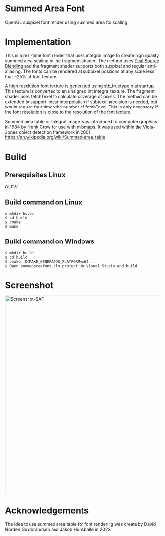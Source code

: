 # Summed Area Font
OpenGL subpixel font render using summed area for scaling

# Implementation

This is a real-time font render that uses integral image to create high quality summed area scaling in the fragment shader. The method uses [Dual Source Blending](https://www.khronos.org/opengl/wiki_opengl/index.php?title=Dual_Source_Blending&redirect=no) and the fragment shader supports both subpixel and regular anti-aliasing. The fonts can be rendered at subpixel positions at any scale less that ~25% of font texture.

A high resolution font texture is generated using stb_truetype.h at startup. This texture is converted to an unsigned int integral texture. The fragment shader uses fetchTexel to calculate coverage of pixels. The method can be extended to support linear interpolation if subtexel precision is needed, but would require four times the number of fetchTexel. This is only necessary if the font resolution is close to the resolution of the font texture.

Summed area table or Integral image was introduced to computer graphics in 1984 by Frank Crow for use with mipmaps. It was used within the Viola–Jones object detection framework in 2001. https://en.wikipedia.org/wiki/Summed-area_table

# Build

## Prerequisites Linux
GLFW

## Build command on Linux
```
$ mkdir build
$ cd build
$ cmake ..
$ make
```

## Build command on Windows
```
$ mkdir build
$ cd build
$ cmake -DCMAKE_GENERATOR_PLATFORM=x64 ..
$ Open summedareafont.sln project in Visual Studio and build
```
# Screenshot

<img width="643" alt="Screenshot-SAF" src="https://github.com/DavidGuldbrandsen/SummedAreaFont/assets/98739117/cb84770a-ca36-4643-bfe2-567b4762eaa5">

# Acknowledgements

The idea to use summed area table for font rendering was create by David Norden Guldbrandsen and Jakob Hunsballe in 2022.
